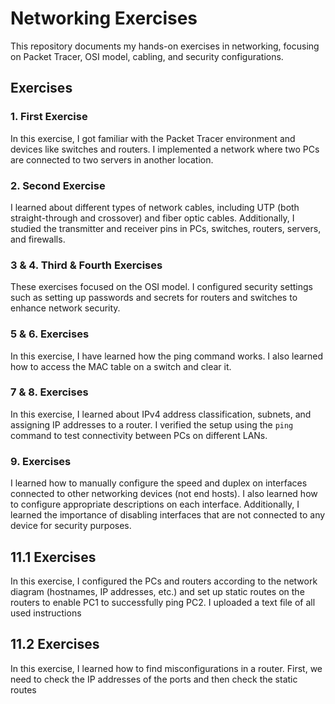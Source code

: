 # Networking Exercises  

This repository documents my hands-on exercises in networking, focusing on Packet Tracer, OSI model, cabling, and security configurations.  

## Exercises  

### 1. First Exercise  
In this exercise, I got familiar with the Packet Tracer environment and devices like switches and routers. I implemented a network where two PCs are connected to two servers in another location.  

### 2. Second Exercise  
I learned about different types of network cables, including UTP (both straight-through and crossover) and fiber optic cables. Additionally, I studied the transmitter and receiver pins in PCs, switches, routers, servers, and firewalls.  

### 3 & 4. Third & Fourth Exercises  
These exercises focused on the OSI model. I configured security settings such as setting up passwords and secrets for routers and switches to enhance network security.  

### 5 & 6. Exercises
In this exercise, I have learned how the ping command works. I also learned how to access the MAC table on a switch and clear it.

### 7 & 8. Exercises
In this exercise, I learned about IPv4 address classification, subnets, and assigning IP addresses to a router. I verified the setup using the `ping` command to test connectivity between PCs on different LANs.

### 9. Exercises
I learned how to manually configure the speed and duplex on interfaces connected to other networking devices (not end hosts). I also learned how to configure appropriate descriptions on each interface. Additionally, I learned the importance of disabling interfaces that are not connected to any device for security purposes.

## 11.1 Exercises
In this exercise, I configured the PCs and routers according to the network diagram (hostnames, IP addresses, etc.) and set up static routes on the routers to enable PC1 to successfully ping PC2.
I uploaded a text file of all used instructions 

## 11.2 Exercises
In this exercise, I learned how to find misconfigurations in a router. First, we need to check the IP addresses of the ports and then check the static routes
